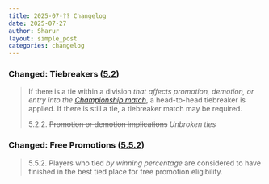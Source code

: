 ```yaml
---
title: 2025-07-?? Changelog
date: 2025-07-27
author: Sharur
layout: simple_post
categories: changelog
---
```

### Changed: Tiebreakers ([5.2](/rules#5.2))

> If there is a tie within a division *that affects promotion, demotion, or entry into the [Championship match](/rules#5.7)*, a head-to-head tiebreaker is applied. If there is still a tie, a tiebreaker match may be required.
>
> 5.2.2. ~~Promotion or demotion implications~~ *Unbroken ties*

### Changed: Free Promotions ([5.5.2](/rules#5.5.2))

> 5.5.2. Players who tied *by winning percentage* are considered to have finished in the best tied place for free promotion eligibility.